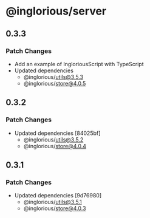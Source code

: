 # @inglorious/server

## 0.3.3

### Patch Changes

- Add an example of IngloriousScript with TypeScript
- Updated dependencies
  - @inglorious/utils@3.5.3
  - @inglorious/store@4.0.5

## 0.3.2

### Patch Changes

- Updated dependencies [84025bf]
  - @inglorious/utils@3.5.2
  - @inglorious/store@4.0.4

## 0.3.1

### Patch Changes

- Updated dependencies [9d76980]
  - @inglorious/utils@3.5.1
  - @inglorious/store@4.0.3
